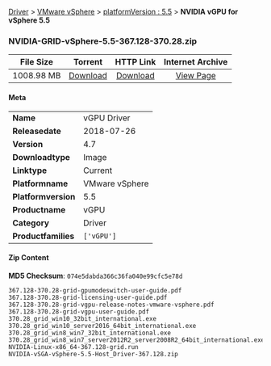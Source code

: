
[Driver](/README.md)  >  [VMware vSphere](/index/Driver/VMware_vSphere.md)  >  [platformVersion : 5.5](/index/Driver/VMware_vSphere/5.5.md)  >  **NVIDIA vGPU for vSphere 5.5**


### NVIDIA-GRID-vSphere-5.5-367.128-370.28.zip

| **File Size** | **Torrent**  | **HTTP Link** | **Internet Archive** |
|:-------------:|:------------:|:-------------:|:--------------------:|
| 1008.98 MB |  [Download](https://archive.org/download/nvgpu_NVIDIA-GRID-vSphere-5.5-367.128-370.28.zip/nvgpu_NVIDIA-GRID-vSphere-5.5-367.128-370.28.zip_archive.torrent)       | [Download](https://archive.org/compress/nvgpu_NVIDIA-GRID-vSphere-5.5-367.128-370.28.zip) | [View Page](https://archive.org/details/nvgpu_NVIDIA-GRID-vSphere-5.5-367.128-370.28.zip)       |

#### Meta

<table>
<tr><td><strong>Name</strong></td><td>vGPU Driver</td></tr>
<tr><td><strong>Releasedate</strong></td><td>2018-07-26</td></tr>
<tr><td><strong>Version</strong></td><td>4.7</td></tr>
<tr><td><strong>Downloadtype</strong></td><td>Image</td></tr>
<tr><td><strong>Linktype</strong></td><td>Current</td></tr>
<tr><td><strong>Platformname</strong></td><td>VMware vSphere</td></tr>
<tr><td><strong>Platformversion</strong></td><td>5.5</td></tr>
<tr><td><strong>Productname</strong></td><td>vGPU</td></tr>
<tr><td><strong>Category</strong></td><td>Driver</td></tr>
<tr><td><strong>Productfamilies</strong></td><td><code>['vGPU']</code></td></tr>
</table>

#### Zip Content

**MD5 Checksum**: `074e5dabda366c36fa040e99cfc5e78d`

```text
367.128-370.28-grid-gpumodeswitch-user-guide.pdf
367.128-370.28-grid-licensing-user-guide.pdf
367.128-370.28-grid-vgpu-release-notes-vmware-vsphere.pdf
367.128-370.28-grid-vgpu-user-guide.pdf
370.28_grid_win10_32bit_international.exe
370.28_grid_win10_server2016_64bit_international.exe
370.28_grid_win8_win7_32bit_international.exe
370.28_grid_win8_win7_server2012R2_server2008R2_64bit_international.exe
NVIDIA-Linux-x86_64-367.128-grid.run
NVIDIA-vSGA-vSphere-5.5-Host_Driver-367.128.zip
```